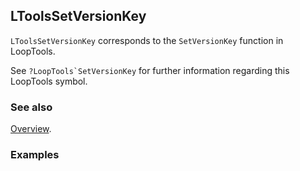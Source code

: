 ## LToolsSetVersionKey

`LToolsSetVersionKey` corresponds to the `SetVersionKey` function in LoopTools.

See ``?LoopTools`SetVersionKey`` for further information regarding this LoopTools symbol.

### See also

[Overview](Extra/FeynHelpers.md).

### Examples